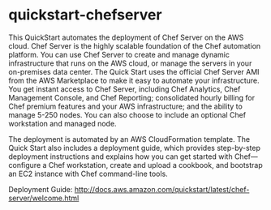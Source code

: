 # quickstart-chefserver

This QuickStart automates the deployment of Chef Server on the AWS cloud. Chef Server is the highly scalable foundation of the Chef automation platform. You can use Chef Server to create and manage dynamic infrastructure that runs on the AWS cloud, or manage the servers in your on-premises data center.
The Quick Start uses the official Chef Server AMI from the AWS Marketplace to make it easy to automate your infrastructure. You get instant access to Chef Server, including Chef Analytics, Chef Management Console, and Chef Reporting; consolidated hourly billing for Chef premium features and your AWS infrastructure; and the ability to manage 5-250 nodes. You can also choose to include an optional Chef workstation and managed node.

The deployment is automated by an AWS CloudFormation template. The Quick Start also includes a deployment guide, which provides step-by-step deployment instructions and explains how you can get started with Chef—configure a Chef workstation, create and upload a cookbook, and bootstrap an EC2 instance with Chef command-line tools.

Deployment Guide: http://docs.aws.amazon.com/quickstart/latest/chef-server/welcome.html
